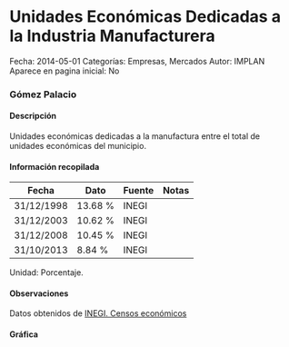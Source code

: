 Unidades Económicas Dedicadas a la Industria Manufacturera
=====

Fecha: 2014-05-01
Categorías: Empresas, Mercados
Autor: IMPLAN
Aparece en pagina inicial: No

### Gómez Palacio

#### Descripción

Unidades económicas dedicadas a la manufactura entre el total de unidades económicas del municipio.

<!-- break -->

#### Información recopilada

<table class="table table-hover table-bordered matriz">
  <thead>
    <tr><th>Fecha</th><th>Dato</th><th>Fuente</th><th>Notas</th></tr>
  </thead>
  <tbody>
    <tr><td class="centrado">31/12/1998</td><td class="derecha">13.68 %</td><td>INEGI</td><td></td></tr>
    <tr><td class="centrado">31/12/2003</td><td class="derecha">10.62 %</td><td>INEGI</td><td></td></tr>
    <tr><td class="centrado">31/12/2008</td><td class="derecha">10.45 %</td><td>INEGI</td><td></td></tr>
    <tr><td class="centrado">31/10/2013</td><td class="derecha">8.84 %</td><td>INEGI</td><td></td></tr>
  </tbody>
</table>

Unidad: Porcentaje.

#### Observaciones

Datos obtenidos de [INEGI. Censos económicos](http://www3.inegi.org.mx/sistemas/saic/)

#### Gráfica

<div id="Morrisojtwyihw" class="grafica"></div>
<script>
new Morris.Line({
element: 'Morrisojtwyihw',
data: [{ fecha: '1998-12-31', dato: 13.6800 },{ fecha: '2003-12-31', dato: 10.6200 },{ fecha: '2008-12-31', dato: 10.4500 },{ fecha: '2013-10-31', dato: 8.8400 }],
xkey: 'fecha',
ykeys: ['dato'],
labels: ['Dato'],
lineColors: ['#FF5B02'],
xLabelFormat: function(d) { return d.getDate()+'/'+(d.getMonth()+1)+'/'+d.getFullYear(); },
dateFormat: function(ts) { var d = new Date(ts); return d.getDate() + '/' + (d.getMonth() + 1) + '/' + d.getFullYear(); }
});
</script>
